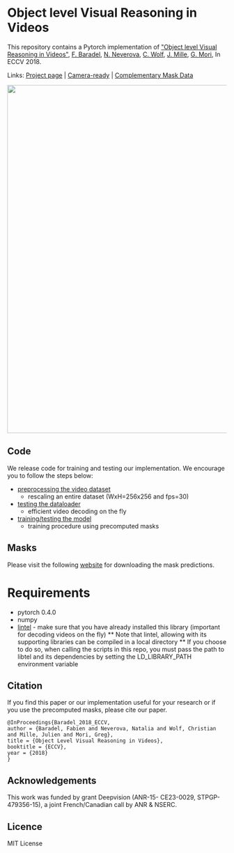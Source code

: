 # Object level Visual Reasoning in Videos


This repository contains a Pytorch implementation of ["Object level Visual Reasoning in Videos"](https://arxiv.org/abs/1806.06157), [F. Baradel](https://fabienbaradel.github.io/), [N. Neverova](https://nneverova.github.io/), [C. Wolf](https://perso.liris.cnrs.fr/christian.wolf/), [J. Mille](http://www.rfai.li.univ-tours.fr/PagesPerso/jmille/), [G. Mori](http://www.cs.sfu.ca/~mori/), In ECCV 2018.

Links: [Project page](https://fabienbaradel.github.io/eccv18_object_level_visual_reasoning/) | [Camera-ready](https://fabienbaradel.github.io/papers/ECCV_18) | [Complementary Mask Data](https://fabienbaradel.github.io/masks_data/)

<img src="img/teaser_carrots.png" width="800"/>

## Code
We release code for training and testing our implementation.
We encourage you to follow the steps below:
* [preprocessing the video dataset](./preprocessing/README.md)
    * rescaling an entire dataset (WxH=256x256 and fps=30)
* [testing the dataloader](./loader/README.md)
    * efficient video decoding on the fly
* [training/testing the model](./README_TRAINING_TESTING.md)
    * training procedure using precomputed masks

## Masks
Please visit the following [website](https://fabienbaradel.github.io/masks_data/) for downloading the mask predictions.

# Requirements
* pytorch 0.4.0
* numpy
* [lintel](https://github.com/dukebw/lintel) - make sure that you have already installed this library (important for decoding videos on the fly)
** Note that lintel, allowing with its supporting libraries can be compiled in a local directory
** If you choose to do so, when calling the scripts in this repo, you must pass the path to libtel and its dependencies by setting the LD_LIBRARY_PATH environment variable

## Citation
If you find this paper or our implementation useful for your research or if you use the precomputed masks, please cite our paper.
```
@InProceedings{Baradel_2018_ECCV,
author = {Baradel, Fabien and Neverova, Natalia and Wolf, Christian and Mille, Julien and Mori, Greg},
title = {Object Level Visual Reasoning in Videos},
booktitle = {ECCV},
year = {2018}
}
```

## Acknowledgements
This work was funded by grant Deepvision (ANR-15- CE23-0029, STPGP-479356-15), a joint French/Canadian call by ANR & NSERC.

## Licence
MIT License
